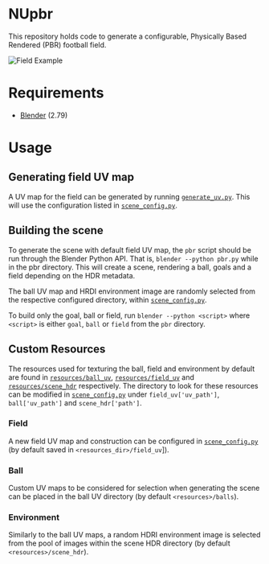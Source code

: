 # NUpbr
This repository holds code to generate a configurable, Physically Based Rendered (PBR) football field.

![Field Example](./docs/outputs/goals_example.gif)

# Requirements
+ [Blender](https://www.blender.org/download/) (2.79)

# Usage
## Generating field UV map
A UV map for the field can be generated by running [`generate_uv.py`](./field_uv/generate_uv.py). This will use the configuration listed in [`scene_config.py`](./pbr/config/scene_config.py).

## Building the scene
To generate the scene with default field UV map, the `pbr` script should be run through the Blender Python API. That is, `blender --python pbr.py` while in the pbr directory. This will create a scene, rendering a ball, goals and a field depending on the HDR metadata.

The ball UV map and HRDI environment image are randomly selected from the respective configured directory, within [`scene_config.py`](./pbr/config/scene_config.py).

To build only the goal, ball or field, run `blender --python <script>` where `<script>` is either `goal`, `ball` or `field` from the `pbr` directory.

## Custom Resources
The resources used for texturing the ball, field and environment by default are found in [`resources/ball_uv`](./resources/ball_uv), [`resources/field_uv`](./resources/field_uv) and [`resources/scene_hdr`](./resources/scene_hdr) respectively.  The directory to look for these resources can be modified in [`scene_config.py`](./pbr/config/scene_config.py) under `field_uv['uv_path']`, `ball['uv_path']` and `scene_hdr['path']`.

### Field
A new field UV map and construction can be configured in [`scene_config.py`](./pbr/config/scene_config.py) (by default saved in `<resources_dir>/field_uv`]).

### Ball
Custom UV maps to be considered for selection when generating the scene can be placed in the ball UV directory (by default `<resources>/balls`). 

### Environment
Similarly to the ball UV maps, a random HDRI environment image is selected from the pool of images within the scene HDR directory (by default `<resources>/scene_hdr`).
